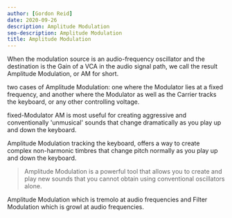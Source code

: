 ```yaml
---
author: [Gordon Reid]
date: 2020-09-26
description: Amplitude Modulation
seo-description: Amplitude Modulation
title: Amplitude Modulation
---
```


When the modulation source is an audio-frequency oscillator and the destination is the Gain of a VCA in the audio signal path, we call the result Amplitude Modulation, or AM for short.

two cases of Amplitude Modulation: one where the Modulator lies at a fixed frequency, and another where the Modulator as well as the Carrier tracks the keyboard, or any other controlling voltage.

fixed-Modulator AM is most useful for creating aggressive and conventionally 'unmusical' sounds that change dramatically as you play up and down the keyboard.

Amplitude Modulation tracking the keyboard, offers a way to create complex non-harmonic timbres that change pitch normally as you play up and down the keyboard.

> Amplitude Modulation is a powerful tool that allows you to create and play new sounds that you cannot obtain using conventional oscillators alone.

Amplitude Modulation which is tremolo at audio frequencies and Filter Modulation which is growl at audio frequencies.
